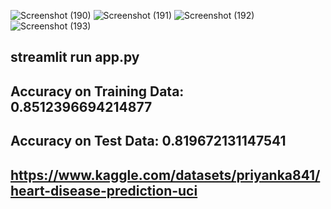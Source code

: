 ![Screenshot (190)](https://github.com/user-attachments/assets/464a5ddd-e913-43bd-84b9-bffd311ccb57)
![Screenshot (191)](https://github.com/user-attachments/assets/fdddfe14-06aa-4729-9e11-5c75659b18e9)
![Screenshot (192)](https://github.com/user-attachments/assets/ed99346a-8a8a-4608-9ad7-e3cd8c9be509)
![Screenshot (193)](https://github.com/user-attachments/assets/fdafb5d9-a2c2-452e-a7dd-51ee94399d72)
## streamlit run app.py <br />
## Accuracy on Training Data:  0.8512396694214877 <br />
## Accuracy on Test Data:  0.819672131147541 <br />
## https://www.kaggle.com/datasets/priyanka841/heart-disease-prediction-uci
